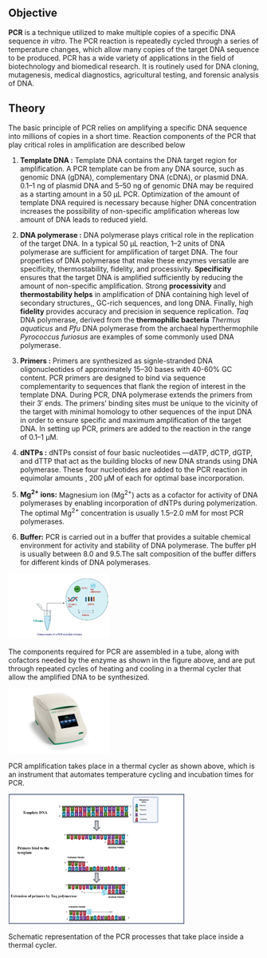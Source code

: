 ## Objective

**PCR** is a technique utilized to make multiple copies of a specific DNA sequence *in vitro*. The  PCR reaction is repeatedly cycled through a series of temperature changes, which allow many copies of the target DNA sequence to be produced. PCR has a wide variety of applications in the field of
biotechnology and biomedical research. It is routinely used for DNA cloning, mutagenesis, medical diagnostics, agricultural testing, and forensic analysis of DNA.


## Theory

The basic principle of PCR relies on amplifying a specific DNA sequence into millions of copies in a short time. Reaction components of the PCR that play critical roles in amplification are described below

1.	**Template DNA :** Template DNA  contains the DNA target region for amplification. A PCR template can be from any DNA source, such as genomic DNA (gDNA), complementary DNA (cDNA), or plasmid DNA. 0.1–1 ng of plasmid DNA and 5–50 ng of genomic DNA may be required as a starting amount in a 50 µL PCR. Optimization of the amount of template DNA required is necessary because higher DNA concentration increases the possibility of non-specific amplification whereas low amount of DNA leads to reduced yield.
2.	**DNA polymerase :** DNA polymerase plays critical role in the replication of the target DNA. In a typical 50 µL reaction, 1–2 units of DNA polymerase are sufficient for amplification of target DNA. The four properties of DNA polymerase that make these enzymes versatile are specificity, thermostability, fidelity, and processivity. **Specificity** ensures that the target DNA is amplified sufficiently by reducing the amount of non-specific amplification. Strong **processivity** and **thermostability  helps** in  amplification of DNA containing high level of secondary structures,, GC-rich sequences, and long DNA. Finally, high **fidelity** provides accuracy and precision in sequence replication. *Taq* DNA polymerase, derived from the **thermophilic bacteria** *Thermus aquaticus* and  *Pfu* DNA polymerase from the archaeal hyperthermophile *Pyrococcus furiosus* are examples of some commonly  used DNA polymerase.
3.	**Primers :**  Primers are synthesized as signle-stranded DNA oligonucleotides of approximately 15–30 bases with 40-60% GC content. PCR primers are designed to bind via sequence complementarity to sequences that flank the region of interest in the template DNA. During PCR, DNA polymerase extends the primers from their 3′ ends. The primers’ binding sites must be unique to the vicinity of the target with minimal homology to other sequences of the input DNA in order to ensure specific and maximum amplification of the  target DNA. In setting up PCR, primers are added to the reaction in the range of 0.1–1 μM.
4.	**dNTPs :** dNTPs consist of four basic nucleotides —dATP, dCTP, dGTP, and dTTP that act as the building blocks of new DNA strands using DNA polymerase. These four nucleotides are  added to the PCR reaction in equimolar amounts ,  200 μM of each for optimal base incorporation.
5.	**Mg<sup>2+</sup> ions:** Magnesium ion (Mg<sup>2+</sup>) acts as a cofactor for activity of DNA polymerases by enabling incorporation of dNTPs during polymerization. The optimal Mg<sup>2+</sup> concentration is usually 1.5–2.0 mM for most PCR polymerases.

6.	**Buffer:** PCR is carried out in a buffer that provides a suitable chemical environment for activity and stability of DNA polymerase. The buffer pH is usually between 8.0 and 9.5.The salt composition of the buffer differs for different kinds of DNA polymerases.

<img src="images/Components.png" class="img-fluid" width="40%">

The components required for PCR are assembled in a tube, along with cofactors needed by the enzyme as shown in the figure above, and are put through repeated cycles of heating and cooling in a thermal cycler that allow the amplified DNA to be synthesized.

<img src="images/Thermal_cycler.jpg" class="img-fluid" width="40%">

PCR amplification takes place in a thermal cycler as shown above, which is an instrument that automates temperature cycling and incubation times for PCR.


<div><img src="images/pcr1.png" class="img-fluid" width="70%">
<p>Schematic representation of the PCR processes that take place inside a thermal cycler.</p>
</div>